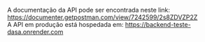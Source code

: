 A documentação da API pode ser encontrada neste link: https://documenter.getpostman.com/view/7242599/2s8ZDVZP2Z<br />
A API em produção está hospedada em: https://backend-teste-dasa.onrender.com
